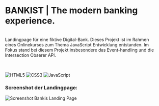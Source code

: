 # BANKIST | The modern banking experience.
<br>
Landingpage für eine fiktive Digital-Bank. Dieses Projekt ist im Rahmen eines Onlinekurses zum Thema JavaScript Entwicklung entstanden. Im Fokus stand bei diesem Projekt insbesondere das Event-handling und die Intersection Obserer API.
<br>
<br>
<br>

![HTML5](https://img.shields.io/badge/html5-%23E34F26.svg?style=for-the-badge&logo=html5&logoColor=white)
![CSS3](https://img.shields.io/badge/css3-%231572B6.svg?style=for-the-badge&logo=css3&logoColor=white)
![JavaScript](https://img.shields.io/badge/javascript-%23323330.svg?style=for-the-badge&logo=javascript&logoColor=%23F7DF1E)

### Screenshot der Landingpage:

![Screenshot Bankis Landing Page](https://github.com/user-attachments/assets/241717fc-06d9-4d65-83e6-d56256a9e212)

